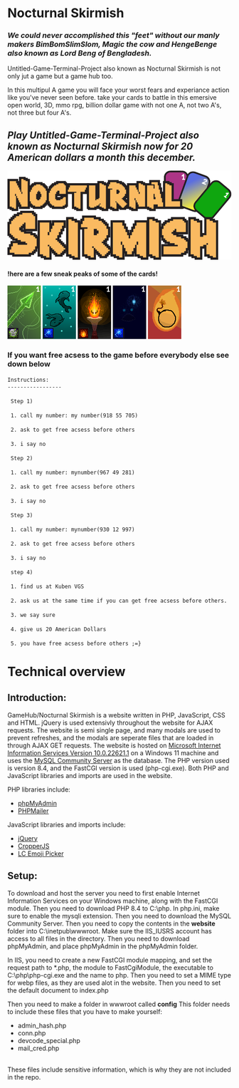 # Nocturnal Skirmish
### ***We could never accomplished this "feet" without our manly makers BimBomSlimSlom, Magic the cow and HengeBenge also known as Lord Beng of Bengladesh.***

Untitled-Game-Terminal-Project also known as Nocturnal Skirmish is not only jut a game but a game hub too.

In this multipul A game you will face your worst fears and experiance action like you've never seen before. take your cards to battle in this emersive open world, 3D, mmo rpg, billion dollar game with not one A, not two A's, not three but four A's. 

## ***Play Untitled-Game-Terminal-Project also known as Nocturnal Skirmish now for 20 American dollars a month this december.***

![](design_prototypes/Noc_Skir_Logo_png.png)

#### **!here are a few sneak peaks of some of the cards!**

![](website/img/cards/PoisonArrow_Card.webp) ![](website/img/cards/Whale_Symphony_Card.webp) ![](website/img/cards/Fire_Spirit_Card.webp) ![](website/img/cards/Deep_Ocean_Dweller_Card.webp) ![](website/img/cards/Bomb_Card.webp)


### **If you want free acsess to the game before everybody else see down below**

````
Instructions:
-----------------

 Step 1)

 1. call my number: my number(918 55 705)

 2. ask to get free acsess before others

 3. i say no

 Step 2)

 1. call my number: mynumber(967 49 281)

 2. ask to get free acsess before others

 3. i say no

 Step 3)

 1. call my number: mynumber(930 12 997)

 2. ask to get free acsess before others

 3. i say no

 step 4)

 1. find us at Kuben VGS

 2. ask us at the same time if you can get free acsess before others.

 3. we say sure

 4. give us 20 American Dollars

 5. you have free acsess before others ;=}
````
# Technical overview
## Introduction: <br>
GameHub/Nocturnal Skirmish is a website written in PHP, JavaScript, CSS and HTML. jQuery is used extensivly throughout the website for AJAX requests.
The website is semi single page, and many modals are used to prevent refreshes, and the modals are seperate files that are loaded in through AJAX GET requests.
The website is hosted on <a href="https://www.iis.net/">Microsoft Internet Information Services Version 10.0.22621.1</a> on a Windows 11 machine and uses the <a href="https://dev.mysql.com/downloads/mysql/">MySQL Community Server</a> as the database. The PHP version used is version 8.4, and the FastCGI version is used (php-cgi.exe).
Both PHP and JavaScript libraries and imports are used in the website. <br>

PHP libraries include: <br>
 - <a href='https://www.phpmyadmin.net/'>phpMyAdmin</a>
 - <a href='https://github.com/PHPMailer/PHPMailer'>PHPMailer</a>
 
JavaScript libraries and imports include:
 - <a href='https://jquery.com/'>jQuery</a>
 - <a href='https://fengyuanchen.github.io/cropperjs/'>CropperJS</a>
 - <a href='https://lcweb.it/lc-emoji-picker-javascript-plugin/'>LC Emoji Picker</a>
 ## Setup:
 To download and host the server you need to first enable Internet Information Services on your Windows machine, along with the FastCGI module.
 Then you need to download PHP 8.4 to C:\php.
 In php.ini, make sure to enable the mysqli extension.
 Then you need to download the MySQL Community Server.
 Then you need to copy the contents in the <b>website</b> folder into C:\inetpub\wwwroot. 
 Make sure the IIS_IUSRS account has access to all files in the directory. 
 Then you need to download phpMyAdmin, and place phpMyAdmin in the phpMyAdmin folder. 

 In IIS, you need to create a new FastCGI module mapping, and set the request path to *.php, the module to FastCgiModule, the executable to C:\php\php-cgi.exe and the name to php.
 Then you need to set a MIME type for webp files, as they are used alot in the website.
 Then you need to set the default document to index.php

 Then you need to make a folder in wwwroot called <b>config</b>
 This folder needs to include these files that you have to make yourself:
 - admin_hash.php
 - conn.php
 - devcode_special.php
 - mail_cred.php
<br>
These files include sensitive information, which is why they are not included in the repo.
                                                              
 
